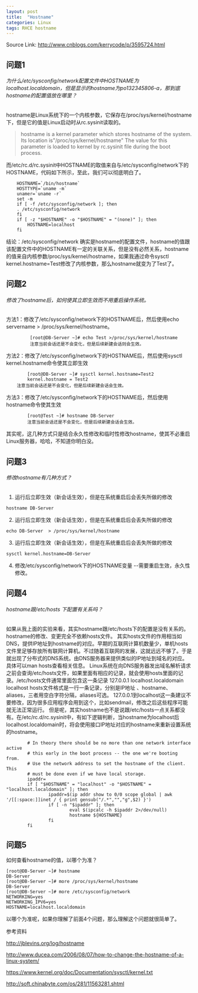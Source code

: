 ```yaml
---
layout: post
title:  "Hostname"
categories: Linux
tags: RHCE hostname
---
```


Source Link: http://www.cnblogs.com/kerrycode/p/3595724.html

## 问题1
###### *为什么/etc/sysconfig/network配置文件中HOSTNAME为localhost.localdomain，但是显示的hostname为po132345806-a，那到底hostname的配置值放在哪里？*

hostname是Linux系统下的一个内核参数，它保存在/proc/sys/kernel/hostname下，但是它的值是Linux启动时从rc.sysinit读取的。

> hostname is a kernel parameter which stores hostname of the system. Its location is"/proc/sys/kernel/hostname"
> The value for this parameter is loaded to kernel by rc.sysinit file during the boot process.

而/etc/rc.d/rc.sysinit中HOSTNAME的取值来自与/etc/sysconfig/network下的HOSTNAME，代码如下所示，至此，我们可以彻底明白了。
```
	HOSTNAME=`/bin/hostname`
	HOSTTYPE=`uname -m`
	unamer=`uname -r`
	set -m
	if [ -f /etc/sysconfig/network ]; then
	. /etc/sysconfig/network
	fi
	if [ -z "$HOSTNAME" -o "$HOSTNAME" = "(none)" ]; then
	    HOSTNAME=localhost
	fi
```
结论：/etc/sysconfig/network 确实是hostname的配置文件，hostname的值跟该配置文件中的HOSTNAME有一定的关联关系，但是没有必然关系，hostname的值来自内核参数/proc/sys/kernel/hostname，如果我通过命令sysctl kernel.hostname=Test修改了内核参数，那么hostname就变为了Test了。


## 问题2
###### *修改了hostname后，如何使其立即生效而不用重启操作系统。*
方法1：修改了/etc/sysconfig/network下的HOSTNAME后，然后使用echo  servername > /proc/sys/kernel/hostname。
```
         [root@DB-Server ~]# echo Test >/proc/sys/kernel/hostname
         注意当前会话还是不会变化，但是后续新建会话则会生效。
```
方法2：修改了/etc/sysconfig/network下的HOSTNAME后，然后使用sysctl kernel.hostname命令使其立即生效
```
        [root@DB-Server ~]# sysctl kernel.hostname=Test2
        kernel.hostname = Test2
	注意当前会话还是不会变化，但是后续新建会话会生效。
```
方法3：修改了/etc/sysconfig/network下的HOSTNAME后，然后使用hostname命令使其生效
```
        [root@Test ~]# hostname DB-Server
        注意当前会话还是不会变化，但是后续新建会话会生效。
```
其实呢，这几种方式只是结合永久性修改和临时性修改hostname，使其不必重启Linux服务器，哈哈，不知道你明白没。
 

## 问题3
###### *修改hostname有几种方式？*
1. 运行后立即生效（新会话生效），但是在系统重启后会丢失所做的修改
```
hostname DB-Server
```
2. 运行后立即生效（新会话生效），但是在系统重启后会丢失所做的修改
```
echo DB-Server  > /proc/sys/kernel/hostname
```
3. 运行后立即生效（新会话生效），但是在系统重启后会丢失所做的修改
```
sysctl kernel.hostname=DB-Server
```
4. 修改/etc/sysconfig/network下的HOSTNAME变量           --需要重启生效，永久性修改。


## 问题4
###### *hostname跟/etc/hosts 下配置有关系吗？*
如果从我上面的实验来看，其实hostname跟/etc/hosts下的配置是没有关系的。hostname的修改、变更完全不依赖hosts文件。 其实hosts文件的作用相当如DNS，提供IP地址到hostname的对应。早期的互联网计算机数量少，单机hosts文件里足够存放所有联网计算机。不过随着互联网的发展，这就远远不够了。于是就出现了分布式的DNS系统。由DNS服务器来提供类似的IP地址到域名的对应。具体可以man hosts查看相关信息。
Linux系统在向DNS服务器发出域名解析请求之前会查询/etc/hosts文件，如果里面有相应的记录，就会使用hosts里面的记录。/etc/hosts文件通常里面包含这一条记录
     127.0.0.1 localhost.localdomain localhost
hosts文件格式是一行一条记录，分别是IP地址 、hostname、 aliases，三者用空白字符分隔，aliases可选。
127.0.0.1到localhost这一条建议不要修改，因为很多应用程序会用到这个，比如sendmail，修改之后这些程序可能就无法正常运行。
但是呢，其实hostname也不是说跟/etc/hosts一点关系都没有。在/etc/rc.d/rc.sysinit中，有如下逻辑判断，当hostname为localhost后localhost.localdomain时，将会使用接口IP地址对应的hostname来重新设置系统的hostname。
``` 
        # In theory there should be no more than one network interface active
        # this early in the boot process -- the one we're booting from.
        # Use the network address to set the hostname of the client. This
        # must be done even if we have local storage.
        ipaddr=
        if [ "$HOSTNAME" = "localhost" -o "$HOSTNAME" = "localhost.localdomain" ]; then
                ipaddr=$(ip addr show to 0/0 scope global | awk '/[[:space:]]inet / { print gensub("/.*","","g",$2) }')
                if [ -n "$ipaddr" ]; then
                        eval $(ipcalc -h $ipaddr 2>/dev/null)
                        hostname ${HOSTNAME}
                fi
        fi
```

## 问题5
如何查看hostname的值，以哪个为准？
```
[root@DB-Server ~]# hostname
DB-Server
[root@DB-Server ~]# more /proc/sys/kernel/hostname
DB-Server
[root@DB-Server ~]# more /etc/sysconfig/network
NETWORKING=yes
NETWORKING_IPV6=yes
HOSTNAME=localhost.localdomain
```
以哪个为准呢，如果你理解了前面4个问题，那么理解这个问题就很简单了。


参考资料

http://jblevins.org/log/hostname

http://www.ducea.com/2006/08/07/how-to-change-the-hostname-of-a-linux-system/

https://www.kernel.org/doc/Documentation/sysctl/kernel.txt

http://soft.chinabyte.com/os/281/11563281.shtml
